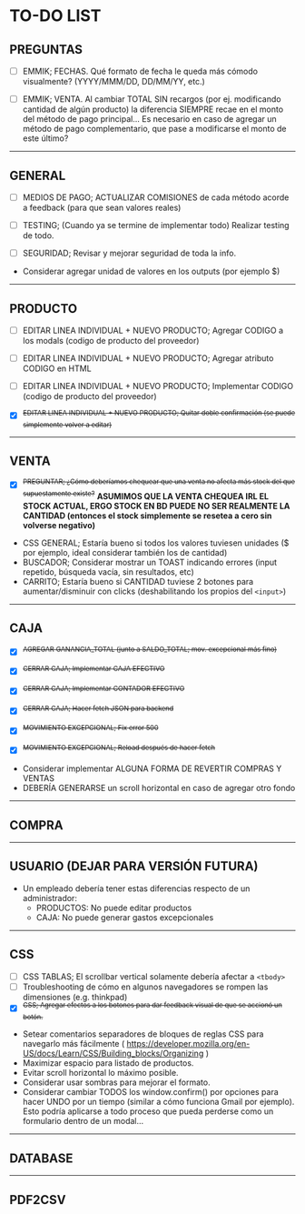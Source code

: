 # TO-DO LIST

##  PREGUNTAS

- [ ] EMMIK; FECHAS. Qué formato de fecha le queda más cómodo visualmente? (YYYY/MMM/DD, DD/MM/YY, etc.)

- [ ] EMMIK; VENTA. Al cambiar TOTAL SIN recargos (por ej. modificando cantidad de algún producto) la diferencia SIEMPRE recae en el monto del método de pago principal... Es necesario en caso de agregar un método de pago complementario, que pase a modificarse el monto de este último?

---

##  GENERAL

- [ ] MEDIOS DE PAGO; ACTUALIZAR COMISIONES de cada método acorde a feedback (para que sean valores reales)

- [ ] TESTING; (Cuando ya se termine de implementar todo) Realizar testing de todo.

- [ ] SEGURIDAD; Revisar y mejorar seguridad de toda la info.

* Considerar agregar unidad de valores en los outputs (por ejemplo $)

---

##  PRODUCTO

- [ ] EDITAR LINEA INDIVIDUAL + NUEVO PRODUCTO; Agregar CODIGO a los modals (codigo de producto del proveedor)
- [ ] EDITAR LINEA INDIVIDUAL + NUEVO PRODUCTO; Agregar atributo CODIGO en HTML
- [ ] EDITAR LINEA INDIVIDUAL + NUEVO PRODUCTO; Implementar CODIGO (codigo de producto del proveedor)

- [x] <sup>~~EDITAR LINEA INDIVIDUAL + NUEVO PRODUCTO; Quitar doble confirmación (se puede simplemente volver a editar)~~</sup>

---

##  VENTA

- [x] <sup>~~PREGUNTAR; ¿Cómo deberíamos chequear que una venta no afecta más stock del que supuestamente existe?~~</sup> **ASUMIMOS QUE LA VENTA CHEQUEA IRL EL STOCK ACTUAL, ERGO STOCK EN BD PUEDE NO SER REALMENTE LA CANTIDAD (entonces el stock simplemente se resetea a cero sin volverse negativo)**

* CSS GENERAL; Estaría bueno si todos los valores tuviesen unidades ($ por ejemplo, ideal considerar también los de cantidad)
* BUSCADOR; Considerar mostrar un TOAST indicando errores (input repetido, búsqueda vacía, sin resultados, etc)
* CARRITO; Estaría bueno si CANTIDAD tuviese 2 botones para aumentar/disminuir con clicks (deshabilitando los propios del `<input>`)

---

##  CAJA

- [x] <sup>~~AGREGAR GANANCIA_TOTAL (junto a SALDO_TOTAL; mov. excepcional más fino)~~</sup>

- [x] <sup>~~CERRAR CAJA; Implementar CAJA EFECTIVO~~</sup>
- [x] <sup>~~CERRAR CAJA; Implementar CONTADOR EFECTIVO~~</sup>
- [x] <sup>~~CERRAR CAJA; Hacer fetch JSON para backend~~</sup>

- [x] <sup>~~MOVIMIENTO EXCEPCIONAL; Fix error 500~~</sup>
- [x] <sup>~~MOVIMIENTO EXCEPCIONAL; Reload después de hacer fetch~~</sup>


* Considerar implementar ALGUNA FORMA DE REVERTIR COMPRAS Y VENTAS
* DEBERÍA GENERARSE un scroll horizontal en caso de agregar otro fondo

---

##  COMPRA

---
    
##  USUARIO (DEJAR PARA VERSIÓN FUTURA)

*   Un empleado debería tener estas diferencias respecto de un administrador:
    -   PRODUCTOS: No puede editar productos
    -   CAJA: No puede generar gastos excepcionales

---

##  CSS

- [ ] CSS TABLAS; El scrollbar vertical solamente debería afectar a `<tbody>`
- [ ] Troubleshooting de cómo en algunos navegadores se rompen las dimensiones (e.g. thinkpad)
- [x] <sup>~~CSS; Agregar efectos a los botones para dar feedback visual de que se accionó un botón.~~</sup>

* Setear comentarios separadores de bloques de reglas CSS para navegarlo más fácilmente ( https://developer.mozilla.org/en-US/docs/Learn/CSS/Building_blocks/Organizing )
* Maximizar espacio para listado de productos.
* Evitar scroll horizontal lo máximo posible.
* Considerar usar sombras para mejorar el formato.
* Considerar cambiar TODOS los window.confirm() por opciones para hacer UNDO por un tiempo (similar a cómo funciona Gmail por ejemplo). Esto podría aplicarse a todo proceso que pueda perderse como un formulario dentro de un modal...

---

## DATABASE

---

## PDF2CSV
